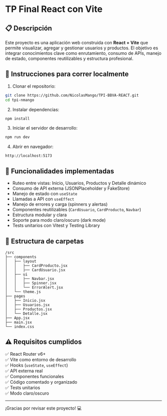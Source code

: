 # TP Final React con Vite

## 📋 Descripción
Este proyecto es una aplicación web construida con **React + Vite** que permite visualizar, agregar y gestionar usuarios y productos. El objetivo es integrar conocimientos clave como enrutamiento, consumo de APIs, manejo de estado, componentes reutilizables y estructura profesional.

## 🚀 Instrucciones para correr localmente

1. Clonar el repositorio:
```bash
git clone https://github.com/NicolasMango/TPI-BBVA-REACT.git
cd tpi-nmango
```

2. Instalar dependencias:
```bash
npm install
```

3. Iniciar el servidor de desarrollo:
```bash
npm run dev
```

4. Abrir en navegador:
```
http://localhost:5173
```

## 🧩 Funcionalidades implementadas
- Ruteo entre vistas: Inicio, Usuarios, Productos y Detalle dinámico
- Consumo de API externa (JSONPlaceholder y FakeStore)
- Manejo de estado con `useState`
- Llamadas a API con `useEffect`
- Manejo de errores y carga (spinners y alertas)
- Componentes reutilizables (`CardUsuario`, `CardProducto`, `Navbar`)
- Estructura modular y clara
- Soporte para modo claro/oscuro (dark mode)
- Tests unitarios con Vitest y Testing Library

## 📁 Estructura de carpetas

```
/src
├── components
│   ├── layout
│   │   ├── CardProducto.jsx
│   │   ├── CardUsuario.jsx
│   ├── ui
│   │   ├── Navbar.jsx
│   │   ├── Spinner.jsx
│   │   └── ErrorAlert.jsx
│   └── theme.js
├── pages
│   ├── Inicio.jsx
│   ├── Usuarios.jsx
│   ├── Productos.jsx
│   └── Detalle.jsx
├── App.jsx
├── main.jsx
└── index.css
```

## ⚠️ Requisitos cumplidos
✅ React Router v6+  
✅ Vite como entorno de desarrollo  
✅ Hooks (`useState`, `useEffect`)  
✅ API externa real  
✅ Componentes funcionales  
✅ Código comentado y organizado  
✅ Tests unitarios  
✅ Modo claro/oscuro

---

¡Gracias por revisar este proyecto! 💻